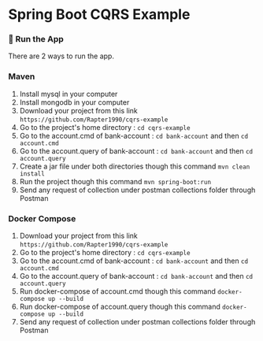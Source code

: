 # Spring Boot CQRS Example


### 🔨 Run the App

There are 2 ways to run the app.

### Maven

1. Install mysql in your computer
2. Install mongodb in your computer
3. Download your project from this link `https://github.com/Rapter1990/cqrs-example`
4. Go to the project's home directory :  `cd cqrs-example`
5. Go to the account.cmd of bank-account :  `cd bank-account` and then `cd account.cmd`
6. Go to the account.query of bank-account :  `cd bank-account` and then `cd account.query`
7. Create a jar file under both directories though this command  `mvn clean install`
8. Run the project though this command `mvn spring-boot:run`
9. Send any request of collection under postman collections folder through Postman 

### Docker Compose

1. Download your project from this link `https://github.com/Rapter1990/cqrs-example`
2. Go to the project's home directory :  `cd cqrs-example`
3. Go to the account.cmd of bank-account :  `cd bank-account` and then `cd account.cmd`
4. Go to the account.query of bank-account :  `cd bank-account` and then `cd account.query`
5. Run docker-compose of account.cmd though this command `docker-compose up --build`
6. Run docker-compose of account.query though this command `docker-compose up --build`
7. Send any request of collection under postman collections folder through Postman 

